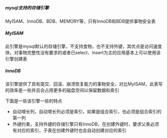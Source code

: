 ##### mysql支持的存储引擎
MyISAM、InnoDB、BDB、MEMORY等，只有InnoDB和BDB提供事物安全表

##### MyISAM
此引擎是mysql默认的存储引擎，不支持食物，也不支持外键，其优点是访问速度快，对事物完整性没有要求的或者已select、insert为主的应用基本上可以使用该引擎创建表

##### InnoDB
该引擎提供了具有提交、回滚、崩溃恢复能力的事物安全，对比MyISAM，此表写的效率差一些并且会占用更多的磁盘空间以保留数据和索引

下面是一些该引擎一些的特点
- 自动增长列，自动增长列必须是索引，如果是组合索引，也必须是组合索引的第一列
- 外键约束，支持外键的存储引擎只有InnoDB，在创建外键时，要求父表必须有对应的索引，子表在创建外键时也会自动创建对应的索引